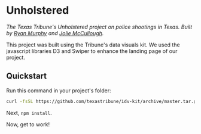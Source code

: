 # Unholstered

*The Texas Tribune's Unholstered project on police shootings in Texas. Built by [Ryan Murphy](https://github.com/rdmurphy) and [Jolie McCullough](https://github.com/joliesky).*

This project was built using the Tribune's data visuals kit. We used the javascript libraries D3 and Swiper to enhance the landing page of our project.

## Quickstart

Run this command in your project's folder:

```sh
curl -fsSL https://github.com/texastribune/idv-kit/archive/master.tar.gz | tar -xz --strip-components=1
```

Next, `npm install`.

Now, get to work!
